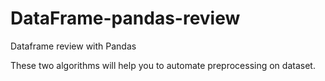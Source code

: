 # DataFrame-pandas-review
 Dataframe review with Pandas
 
 These two algorithms will help you to automate preprocessing on dataset.
